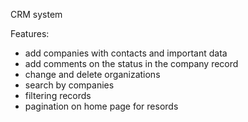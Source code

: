 CRM system

Features:
- add companies with contacts and important data
- add comments on the status in the company record
- change and delete organizations
- search by companies
- filtering records
- pagination on home page for resords
